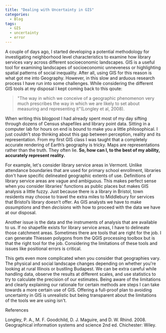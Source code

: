 ```yaml
---
title: "Dealing with Uncertainty in GIS"
categories:
  - Blog
tags:
  - GIS
  - uncertainty
  - error 
---
```


A couple of days ago, I started developing a potential methodology for investigating neighborhood level characteristics to examine how library services vary across different socioeconomic landscapes. GIS is a useful tool for examining landscapes of socioeconomic unneveness or highlighting spatial patterns of social inequality. After all, using GIS for this reason is what got me into Geography. However, in this slow and arduous research process I have run into some challenges. 
While considering the different GIS tools at my disposal I kept coming back to this qoute: 

> "The way in which we conceive of a geographic phenomenon very much prescribes the way in which we are likely to set about measuring and representing it"(Longley et al, 2008). 

When writing this blogpost I had already spent most of my day sifting through dozens of Census shapefiles and library point data. Sitting in a computer lab for hours on end is bound to make you a little philosophical. I just couldn't stop thinking about this gap between perception, reality and its representation. From my first GIS class I was taught that a completely accurate rendering of Earth’s geography is tricky. Maps are representations rather than the truth. They often lie. **So, how can I, to the best of my ability, accurately represent reality.**

For example, let's consider library service areas in Vermont. Unlike attendance boundaries that are used for primary school enrollment, libraries don't have specific delineated geographic extents of use. Definitions of library service areas are vague and ambiguous. This makes perfect sense when you consider libraries' functions as public places but makes GIS analysis a little fuzzy. Just because there is a library in Bristol, town residents may choose to travel the extra miles to Middlebury for services that Bristol’s library doesn’t offer. As GIS analysts we have to make *assumptions* and then *decisions* with how to proceed with the data we have at our disposal. 

Another issue is the data and the instruments of analysis that are available to us. If no shapefile exists for library service areas, I have to delineate those catchment areas. Sometimes there are tools that are right for the job. I can generate Thiessen polygons from the QGIS processing toolbox but is that the right tool for the job. Considering the limitations of these tools and issues like positional errors is critical. 

This gets even more complicated when you consider that geographies vary. The physical and social landscape changes depending on whether you're looking at rural Illinois or bustling Budapest. We can be extra careful while handling data, observe the results at different scales, and use statistics to try to calculate the precision of our estimates. Being aware of the limitations and clearly explaining our rationale for certain methods are steps I can take towards a more certain use of GIS. Offering a full-proof plan to avoiding uncertainty in GIS is unrealistic but being transparent about the limitations of the tools we are using isn't.

References
 
Longley, P. A., M. F. Goodchild, D. J. Maguire, and D. W. Rhind. 2008. Geographical information systems and science 2nd ed. Chichester: Wiley.
 
